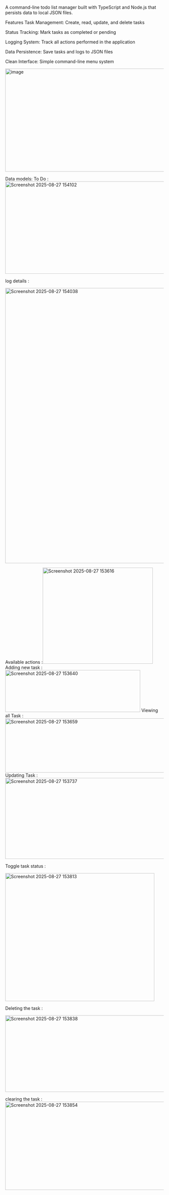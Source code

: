 A command-line todo list manager built with TypeScript and Node.js that persists data to local JSON files.

Features
Task Management: Create, read, update, and delete tasks

Status Tracking: Mark tasks as completed or pending

Logging System: Track all actions performed in the application

Data Persistence: Save tasks and logs to JSON files

Clean Interface: Simple command-line menu system


<img width="916" height="327" alt="image" src="https://github.com/user-attachments/assets/1fadb746-b797-49ac-b55f-2978e333378a" />

Data models:
To Do :<img width="1149" height="293" alt="Screenshot 2025-08-27 154102" src="https://github.com/user-attachments/assets/d775df13-46e3-4889-aa78-b0bec2f40c4b" />

log details :

<img width="829" height="873" alt="Screenshot 2025-08-27 154038" src="https://github.com/user-attachments/assets/0473fd27-0b3b-445b-b1ce-0be8e07feeb9" />

Available actions :<img width="350" height="305" alt="Screenshot 2025-08-27 153616" src="https://github.com/user-attachments/assets/8a36d8b3-a72c-43cc-b42b-9fb59d984ebd" />
Adding new task :
<img width="429" height="133" alt="Screenshot 2025-08-27 153640" src="https://github.com/user-attachments/assets/4265db03-e0cb-4240-b876-370711a2fd27" />
Viewing all Task :
<img width="515" height="172" alt="Screenshot 2025-08-27 153659" src="https://github.com/user-attachments/assets/00a68346-23f9-401d-8c13-a67716decbba" />
Updating Task :<img width="567" height="257" alt="Screenshot 2025-08-27 153737" src="https://github.com/user-attachments/assets/2834fc34-6e44-4195-a4ce-1dd69c079c5d" />

Toggle task status :

<img width="474" height="406" alt="Screenshot 2025-08-27 153813" src="https://github.com/user-attachments/assets/9c5ba993-15b3-4493-88cf-231d841b5395" />

Deleting the task :


<img width="522" height="243" alt="Screenshot 2025-08-27 153838" src="https://github.com/user-attachments/assets/5786bd37-4cba-4ae6-a278-1d9b70af4ef9" />

clearing the task :<img width="605" height="280" alt="Screenshot 2025-08-27 153854" src="https://github.com/user-attachments/assets/b12d7667-db9f-40f5-a7cf-c8a15330e670" />












